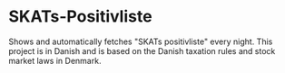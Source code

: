 # SKATs-Positivliste
Shows and automatically fetches "SKATs positivliste" every night. This project is in Danish and is based on the Danish taxation rules and stock market laws in Denmark.

